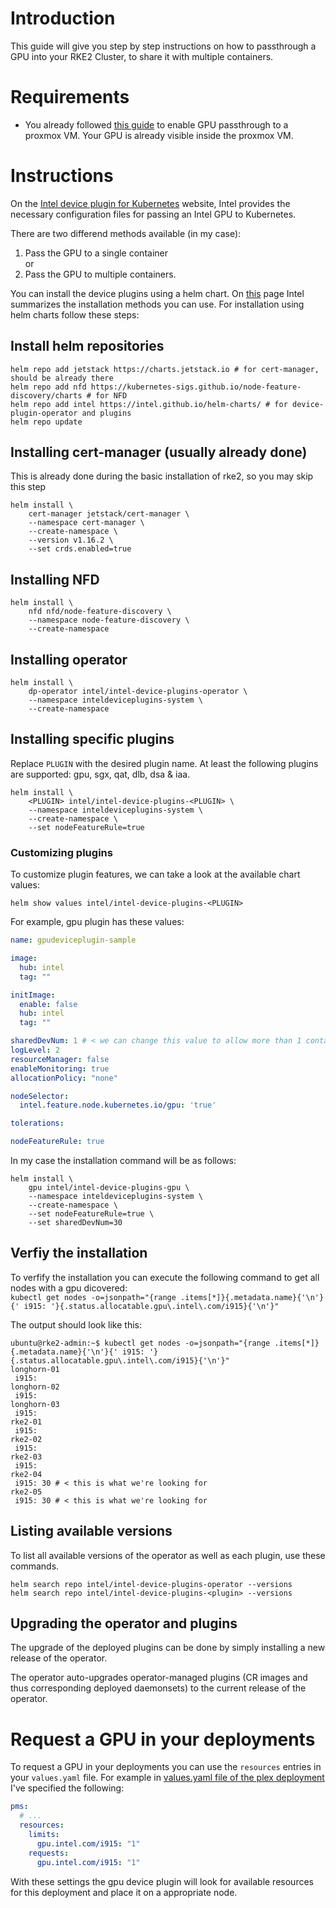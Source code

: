 # Introduction

This guide will give you step by step instructions on how to passthrough a GPU into your RKE2 Cluster, to share it with multiple containers.

# Requirements

* You already followed [this guide](../../GPU%20Passthrough/Readme.md) to enable GPU passthrough to a proxmox VM. Your GPU is already visible inside the proxmox VM.

# Instructions

On the [Intel device plugin for Kubernetes](https://intel.github.io/intel-device-plugins-for-kubernetes/cmd/gpu_plugin/README.html) website, Intel provides the necessary configuration files for passing an Intel GPU to Kubernetes.  

There are two differend methods available (in my case):

1. Pass the GPU to a single container  
    or
2. Pass the GPU to multiple containers.

You can install the device plugins using a helm chart. On [this](https://intel.github.io/intel-device-plugins-for-kubernetes/INSTALL.html) page Intel summarizes the installation methods you can use. For installation using helm charts follow these steps:

## Install helm repositories

```shell
helm repo add jetstack https://charts.jetstack.io # for cert-manager, should be already there
helm repo add nfd https://kubernetes-sigs.github.io/node-feature-discovery/charts # for NFD
helm repo add intel https://intel.github.io/helm-charts/ # for device-plugin-operator and plugins
helm repo update
```

## Installing cert-manager (usually already done)

This is already done during the basic installation of rke2, so you may skip this step

```shell
helm install \
    cert-manager jetstack/cert-manager \
    --namespace cert-manager \
    --create-namespace \
    --version v1.16.2 \
    --set crds.enabled=true
```

## Installing NFD

```shell
helm install \
    nfd nfd/node-feature-discovery \
    --namespace node-feature-discovery \
    --create-namespace
```

## Installing operator

```shell
helm install \
    dp-operator intel/intel-device-plugins-operator \
    --namespace inteldeviceplugins-system \
    --create-namespace
```

## Installing specific plugins

Replace `PLUGIN` with the desired plugin name. At least the following plugins are supported: gpu, sgx, qat, dlb, dsa & iaa.

```shell
helm install \
    <PLUGIN> intel/intel-device-plugins-<PLUGIN> \
    --namespace inteldeviceplugins-system \
    --create-namespace \
    --set nodeFeatureRule=true
```

### Customizing plugins

To customize plugin features, we can take a look at the available chart values:

```shell
helm show values intel/intel-device-plugins-<PLUGIN>
```

For example, gpu plugin has these values:

```yaml
name: gpudeviceplugin-sample

image:
  hub: intel
  tag: ""

initImage:
  enable: false
  hub: intel
  tag: ""

sharedDevNum: 1 # < we can change this value to allow more than 1 container using the gpu at the same time
logLevel: 2
resourceManager: false
enableMonitoring: true
allocationPolicy: "none"

nodeSelector:
  intel.feature.node.kubernetes.io/gpu: 'true'

tolerations:

nodeFeatureRule: true
```

In my case the installation command will be as follows:

```shell
helm install \
    gpu intel/intel-device-plugins-gpu \
    --namespace inteldeviceplugins-system \
    --create-namespace \
    --set nodeFeatureRule=true \
    --set sharedDevNum=30
```

## Verfiy the installation

To verfify the installation you can execute the following command to get all nodes with a gpu dicovered:  
`kubectl get nodes -o=jsonpath="{range .items[*]}{.metadata.name}{'\n'}{' i915: '}{.status.allocatable.gpu\.intel\.com/i915}{'\n'}"`

The output should look like this:

```shell
ubuntu@rke2-admin:~$ kubectl get nodes -o=jsonpath="{range .items[*]}{.metadata.name}{'\n'}{' i915: '}{.status.allocatable.gpu\.intel\.com/i915}{'\n'}"
longhorn-01
 i915:
longhorn-02
 i915:
longhorn-03
 i915:
rke2-01
 i915:
rke2-02
 i915:
rke2-03
 i915:
rke2-04
 i915: 30 # < this is what we're looking for
rke2-05
 i915: 30 # < this is what we're looking for
```

## Listing available versions

To list all available versions of the operator as well as each plugin, use these commands.

```shell
helm search repo intel/intel-device-plugins-operator --versions
helm search repo intel/intel-device-plugins-<plugin> --versions
```

## Upgrading the operator and plugins

The upgrade of the deployed plugins can be done by simply installing a new release of the operator.

The operator auto-upgrades operator-managed plugins (CR images and thus corresponding deployed daemonsets) to the current release of the operator.

# Request a GPU in your deployments

To request a GPU in your deployments you can use the `resources` entries in your `values.yaml` file. For example in [values.yaml file of the plex deployment](../GitOps/Plex%20Media%20Server/values.yaml) I've specified the following:

```yaml
pms:
  # ...
  resources:
    limits:
      gpu.intel.com/i915: "1"
    requests:
      gpu.intel.com/i915: "1"
```

With these settings the gpu device plugin will look for available resources for this deployment and place it on a appropriate node.
